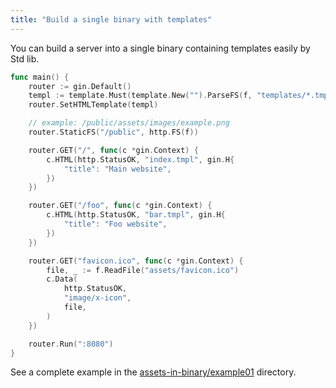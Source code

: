 ```yaml
---
title: "Build a single binary with templates"
---
```


You can build a server into a single binary containing templates easily by Std lib.

```go
func main() {
	router := gin.Default()
	templ := template.Must(template.New("").ParseFS(f, "templates/*.tmpl", "templates/foo/*.tmpl"))
	router.SetHTMLTemplate(templ)

	// example: /public/assets/images/example.png
	router.StaticFS("/public", http.FS(f))

	router.GET("/", func(c *gin.Context) {
		c.HTML(http.StatusOK, "index.tmpl", gin.H{
			"title": "Main website",
		})
	})

	router.GET("/foo", func(c *gin.Context) {
		c.HTML(http.StatusOK, "bar.tmpl", gin.H{
			"title": "Foo website",
		})
	})

	router.GET("favicon.ico", func(c *gin.Context) {
		file, _ := f.ReadFile("assets/favicon.ico")
		c.Data(
			http.StatusOK,
			"image/x-icon",
			file,
		)
	})

	router.Run(":8080")
}
```

See a complete example in the [assets-in-binary/example01](https://github.com/gin-gonic/examples/blob/master/assets-in-binary/main.go) directory.
